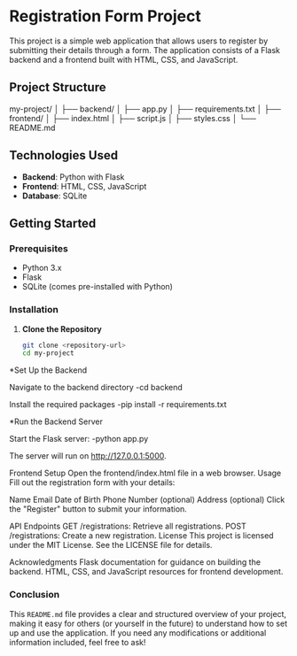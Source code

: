 # Registration Form Project

This project is a simple web application that allows users to register by submitting their details through a form. The application consists of a Flask backend and a frontend built with HTML, CSS, and JavaScript.

## Project Structure
my-project/
│
├── backend/
│   ├── app.py
│   ├── requirements.txt
│
├── frontend/
│   ├── index.html
│   ├── script.js
│   ├── styles.css
│
└── README.md


## Technologies Used

- **Backend**: Python with Flask
- **Frontend**: HTML, CSS, JavaScript
- **Database**: SQLite

## Getting Started

### Prerequisites

- Python 3.x
- Flask
- SQLite (comes pre-installed with Python)

### Installation

1. **Clone the Repository**

   ```bash
   git clone <repository-url>
   cd my-project

*Set Up the Backend

Navigate to the backend directory
-cd backend

Install the required packages
-pip install -r requirements.txt

*Run the Backend Server

Start the Flask server:
-python app.py

The server will run on http://127.0.0.1:5000.

Frontend Setup
Open the frontend/index.html file in a web browser.
Usage
Fill out the registration form with your details:

Name
Email
Date of Birth
Phone Number (optional)
Address (optional)
Click the "Register" button to submit your information.

API Endpoints
GET /registrations: Retrieve all registrations.
POST /registrations: Create a new registration.
License
This project is licensed under the MIT License. See the LICENSE file for details.

Acknowledgments
Flask documentation for guidance on building the backend.
HTML, CSS, and JavaScript resources for frontend development.
### Conclusion

This `README.md` file provides a clear and structured overview of your project, making it easy for others (or yourself in the future) to understand how to set up and use the application. If you need any modifications or additional information included, feel free to ask!


   
